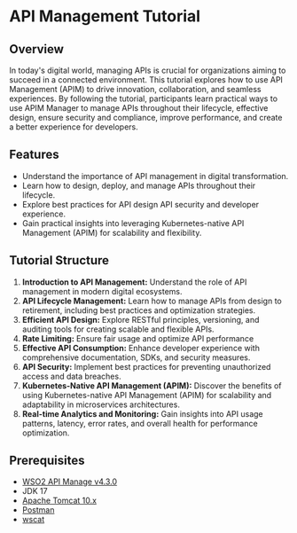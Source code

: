 # API Management Tutorial

## Overview

In today's digital world, managing APIs is crucial for organizations aiming to succeed in a connected environment. This tutorial explores how to use API Management (APIM) to drive innovation, collaboration, and seamless experiences. By following the tutorial, participants learn practical ways to use APIM Manager to manage APIs throughout their lifecycle, effective design, ensure security and compliance, improve performance, and create a better experience for developers. 
## Features

- Understand the importance of API management in digital transformation.
- Learn how to design, deploy, and manage APIs throughout their lifecycle.
- Explore best practices for API design API security and developer experience.
- Gain practical insights into leveraging Kubernetes-native API Management (APIM) for scalability and flexibility.

## Tutorial Structure

1. **Introduction to API Management:** Understand the role of API management in modern digital ecosystems.
2. **API Lifecycle Management:** Learn how to manage APIs from design to retirement, including best practices and optimization strategies.
3. **Efficient API Design:** Explore RESTful principles, versioning, and auditing tools for creating scalable and flexible APIs.
4. **Rate Limiting:** Ensure fair usage and optimize API performance
5. **Effective API Consumption:** Enhance developer experience with comprehensive documentation, SDKs, and security measures.
6. **API Security:** Implement best practices for preventing unauthorized access and data breaches.
7. **Kubernetes-Native API Management (APIM):** Discover the benefits of using Kubernetes-native API Management (APIM) for scalability and adaptability in microservices architectures.
8. **Real-time Analytics and Monitoring:** Gain insights into API usage patterns, latency, error rates, and overall health for performance optimization.


## Prerequisites

- [WSO2 API Manage v4.3.0](https://wso2.com/api-manager/)
- JDK 17
- [Apache Tomcat 10.x](https://tomcat.apache.org/download-10.cgi)
- [Postman](https://www.postman.com/downloads/)
- [wscat](https://www.npmjs.com/package/wscat/v/5.0.0)
